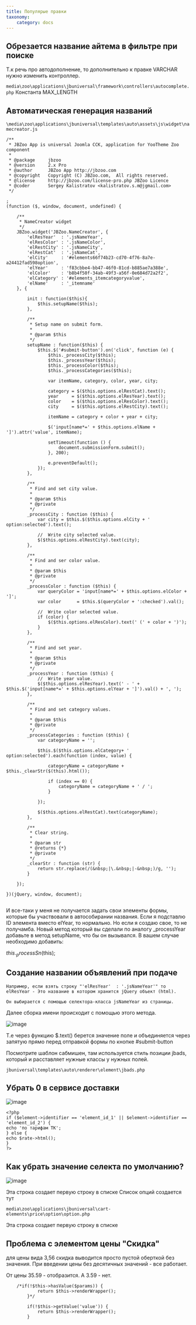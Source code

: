 ```yaml
---
title: Популярые правки
taxonomy:
    category: docs
---
```


## Обрезается название айтема в фильтре при поиске


Т.к речь про автодополнение, то дополнительно к правке VARCHAR нужно изменить контроллер.

```media\zoo\applications\jbuniversal\framework\controllers\autocomplete.php```
Константа MAX_LENGTH

## Автоматическая генерация названий

```\media\zoo\applications\jbuniversal\templates\auto\assets\js\widget\namecreator.js```

```
/**
 * JBZoo App is universal Joomla CCK, application for YooTheme Zoo component
 *
 * @package     jbzoo
 * @version     2.x Pro
 * @author      JBZoo App http://jbzoo.com
 * @copyright   Copyright (C) JBZoo.com,  All rights reserved.
 * @license     http://jbzoo.com/license-pro.php JBZoo Licence
 * @coder       Sergey Kalistratov <kalistratov.s.m@jgmail.com>
 */
 
;
(function ($, window, document, undefined) {
 
    /**
     * NameCreator widget
     */
    JBZoo.widget('JBZoo.NameCreator', {
        'elResYear'  : '.jsNameYear',
        'elResColor' : '.jsNameColor',
        'elRestCity' : '.jsNameCity',
        'elRestCat'  : '.jsNameCat',
        'elCity'     : '#elements66f74b23-cd70-4f76-8a7e-a24412fad598option',
        'elYear'     : 'f83cbbe4-bb47-46f0-81cd-b885ae7a388e',
        'elColor'    : 'b8b4f50f-34ab-49f3-a56f-0e684d72a2f2',
        'elCategory' : '#elements_itemcategoryvalue',
        'elName'     : '_itemname'
    }, {
 
        init : function($this){
            $this.setupName($this);
        },
 
        /**
         * Setup name on submit form.
         *
         * @param $this
         */
        setupName : function($this) {
            $this.$('#submit-button').on('click', function (e) {
                $this._processCity($this);
                $this._processYear($this);
                $this._processColor($this);
                $this._processCategories($this);
 
                var itemName, category, color, year, city;
 
                category = $($this.options.elRestCat).text();
                year     = $($this.options.elResYear).text();
                color    = $($this.options.elResColor).text();
                city     = $($this.options.elRestCity).text();
 
                itemName = category + color + year + city;
 
                $('input[name*=' + $this.options.elName + ']').attr('value', itemName);
 
                setTimeout(function () {
                    document.submissionForm.submit();
                }, 200);
 
                e.preventDefault();
            });
        },
 
        /**
         * Find and set city value.
         *
         * @param $this
         * @private
         */
        _processCity : function ($this) {
            var city = $this.$($this.options.elCity + ' option:selected').text();
 
            //  Write city selected value.
            $($this.options.elRestCity).text(city);
        },
 
        /**
         * Find and ser color value.
         *
         * @param $this
         * @private
         */
        _processColor : function ($this) {
            var queryColor = 'input[name*=' + $this.options.elColor + ']';
            var color      = $this.$(queryColor + ':checked').val();
 
            //  Write color selected value.
            if (color) {
                $($this.options.elResColor).text(' (' + color + ')');
            }
        },
 
        /**
         * Find and set year.
         *
         * @param $this
         * @private
         */
        _processYear : function ($this) {
            //  Write year value.
            $($this.options.elResYear).text(' - ' +  $this.$('input[name*=' + $this.options.elYear + ']').val() + ', ');
        },
 
        /**
         * Find and set category values.
         *
         * @param $this
         * @private
         */
        _processCategories : function ($this) {
            var categoryName = '';
 
            $this.$($this.options.elCategory+ ' option:selected').each(function (index, value) {
 
                categoryName = categoryName + $this._clearStr($(this).html());
 
                if (index == 0) {
                    categoryName = categoryName + ' / ';
                }
 
            });
 
            $($this.options.elRestCat).text(categoryName);
        },
 
        /**
         * Clear string.
         *
         * @param str
         * @returns {*}
         * @private
         */
        _clearStr : function (str) {
            return str.replace(/(&nbsp;|\.&nbsp;|-&nbsp;)/g, '');
        }
 
    });
 
})(jQuery, window, document);
 
 ```

 И все-таки у меня не получается задать свои элементы формы, которые бы участвовали в автособирании названия. Если я подставлю ID элемента вместо elYear, то нормально. Но если я создаю свое, то не получамба. 
Новый метод который вы сделали по аналогу  _processYear добавьте в метод setupName, что бы он вызывался. В вашем случае необходимо добавить:


$this._processSn($this);


## Создание названии объявлений при подаче
 
``` 
Например, если взять строку "'elResYear'  : '.jsNameYear'" то elResYear - Это название в котором хранится jQuery объект (html).

Он выбирается с помощью селектора-класса jsNameYear из страницы. 

```

 
Далее сборка имени происходит с помощью этого метода.

![image](https://user-images.githubusercontent.com/1074710/36245947-80cbecd2-123e-11e8-9983-ed7c52990cbe.png)

Т.е через функцию $.text() берется значение поле и объединяется через запятую прямо перед отправкой формы по кнопке #submit-button

Посмотрите шаблон сабмишен, там используется стиль позиции jbads, который и расставляет нужные классы у нужных полей.

```
jbuniversal\templates\auto\renderer\element\jbads.php
```


## Убрать 0 в сервисе доставки

![image](https://user-images.githubusercontent.com/1074710/36245971-9a1d28d6-123e-11e8-91a2-fc3bfa39f5e0.png)

```
<?php
if ($element->identifier == 'element_id_1' || $element->identifier == 'element_id_2') {
echo 'по тарифам ТК';
} else {
echo $rate->html();
}
?>

```

## Как убрать значение селекта по умолчанию?
![image](http://llfl.ru/images/5v/c2o5.png)

Эта строка создает первую строку в списке
Список опций создается тут
``` 
media\zoo\applications\jbuniversal\cart-elements\price\option\option.php
``` 
Эта строка создает первую строку в списке


## Проблема с элементом цены "Скидка"
для цены вида 3,56 скидка выводится просто пустой оберткой без значения. При введении цены без десятичных значений - все работает.

От цены 35.59 - отобразится. А 3.59 - нет.

```
    /*if(!$this->hasValue($params)) {
            return $this->renderWrapper();
        }*/
 
        if(!$this->getValue('value')) {
            return $this->renderWrapper();
        } 
 ```
